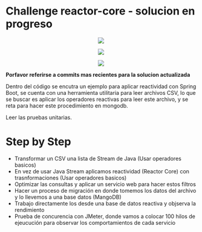 # Challenge reactor-core - solucion en progreso


<p align="center">
<img src="https://www.sofka.com.co/wp-content/uploads/2021/02/sofkau-logo-horizontal.png">
</p>
<p align="center">
  <img src="https://img.shields.io/badge/Java-ED8B00?style=for-the-badge&logo=java&logoColor=white">
</p>
<p align="center">
  <img src="https://img.shields.io/github/v/release/JoseNSoler/PracticaMVC?style=flat-square"
</p> 

**Porfavor referirse a commits mas recientes para la solucion actualizada**

Dentro del código se encutra un ejemplo para aplicar reactividad con Spring Boot, se cuenta con una herramienta utilitaria para leer archivos CSV, lo que se buscar es aplicar los operadores reactivas para leer este archivo, y se reta para hacer este procedimiento en mongodb.

Leer las pruebas unitarias.


# Step by Step

- Transformar un CSV una lista de Stream de Java (Usar operadores basicos)
- En vez de usar Java Stream aplicamos reactividad (Reactor Core) con trasnformaciones (Usar operadores basicos)
- Optimizar las consultas y aplicar un servicio web para hacer estos filtros
- Hacer un proceso de migración en donde tomemos los datos del archivo y lo llevemos a una base datos (MangoDB)
- Trabajo directamente los desde una base de datos reactiva y objserva la rendimiento
- Prueba de concurencia con JMeter, donde vamos a colocar 100 hilos de ejeucución para observar los comportamientos de cada servicio
